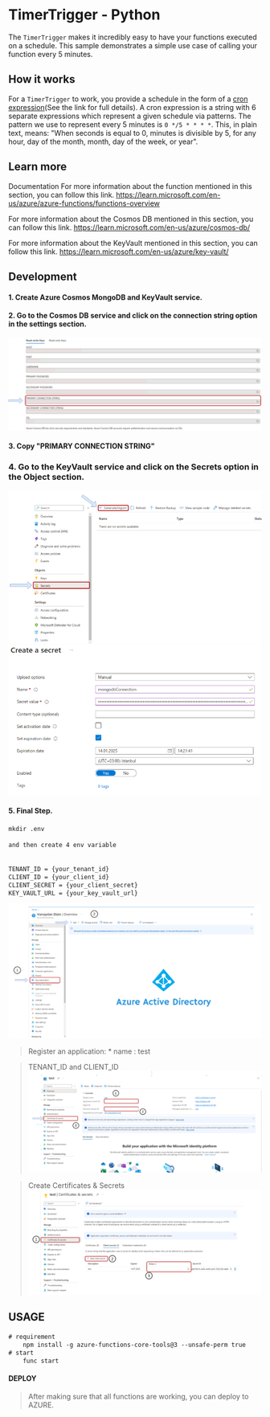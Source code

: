 # TimerTrigger - Python

The `TimerTrigger` makes it incredibly easy to have your functions executed on a schedule. This sample demonstrates a simple use case of calling your function every 5 minutes.

## How it works

For a `TimerTrigger` to work, you provide a schedule in the form of a [cron expression](https://en.wikipedia.org/wiki/Cron#CRON_expression)(See the link for full details). A cron expression is a string with 6 separate expressions which represent a given schedule via patterns. The pattern we use to represent every 5 minutes is `0 */5 * * * *`. This, in plain text, means: "When seconds is equal to 0, minutes is divisible by 5, for any hour, day of the month, month, day of the week, or year".
## Learn more

<TODO> Documentation
For more information about the function mentioned in this section, you can follow this link.  <https://learn.microsoft.com/en-us/azure/azure-functions/functions-overview>

For more information about the Cosmos DB mentioned in this section, you can follow this link. <https://learn.microsoft.com/en-us/azure/cosmos-db/>

For more information about the KeyVault mentioned in this section, you can follow this link. <https://learn.microsoft.com/en-us/azure/key-vault/>

## Development

#### 1. Create Azure Cosmos MongoDB and KeyVault service.

#### 2. Go to the Cosmos DB service and click on the connection string option in the settings section.
![CosmosDB](./doc/images/cosmosdb.png)

#### 3. Copy "PRIMARY CONNECTION STRING"

### 4. Go to the KeyVault service and click on the Secrets option in the Object section.
![Secret](./doc/images/importsecrets.png)
![SetSecret](./doc/images/setSecret.png)

#### 5. Final Step.
    mkdir .env

    and then create 4 env variable

    
    TENANT_ID = {your_tenant_id}
    CLIENT_ID = {your_client_id}
    CLIENT_SECRET = {your_client_secret}
    KEY_VAULT_URL = {your_key_vault_url}
 
![App Register](./doc/images/appregister.png)

> Register an application: 
    * name : test

> TENANT_ID and CLIENT_ID
![Client Tenant Secret](./doc/images/clienttenantsecret.png)  
    
> Create Certificates & Secrets
![Client Secret](./doc/images/clientsecret.png)

## USAGE
```node
# requirement
    npm install -g azure-functions-core-tools@3 --unsafe-perm true
# start
    func start
```

#### DEPLOY
> After making sure that all functions are working, you can deploy to AZURE.
